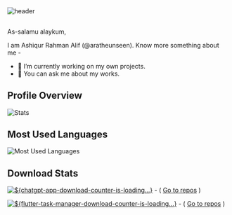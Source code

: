 <!--
![Header](https://github.com/aratheunseen/aratheunseen/blob/master/src/header.jpg "Header")
## Hello! <img src="https://raw.githubusercontent.com/MartinHeinz/MartinHeinz/master/wave.gif" width="30px">
-->

##

![header](https://github.com/aratheunseen/aratheunseen/assets/62181222/d5d0d98e-23cd-4ac3-82c3-765217a8b7a3)
##

As-salamu alaykum,

I am Ashiqur Rahman Alif (@aratheunseen). Know more something about me -

- 🔬 I’m currently working on my own projects.
- 💬 You can ask me about my works.
<!-- 👀 My GitHub profile has been visited <a href="#"><img alt='${visitors-counter-is-loading...}' src="https://camo.githubusercontent.com/f0e758c48efebbb164dd87c9203d9e311df833545b8e6440a40848c60eb168e2/68747470733a2f2f76697369746f722d62616467652e676c697463682e6d652f62616467653f706167655f69643d617261746865756e7365656e266c6566745f636f6c6f723d626c61636b2672696768745f636f6c6f723d626c61636b266c6566745f746578743d254630253946253941253830"/></a> times. -->

## Profile Overview
![Stats](https://github-readme-stats.vercel.app/api?username=aratheunseen&theme=nord&show_icons=true&hide_border=true&count_private=true&hide=issues)

## Most Used Languages
![Most Used Languages](https://github-readme-stats.vercel.app/api/top-langs/?username=aratheunseen&theme=nord&show_icons=true&hide_border=true&layout=compact&langs_count=10)

<!--
![${counter-is-loading...}](https://visitor-badge.glitch.me/badge?page_id=aratheunseen&left_color=black&right_color=black&left_text=)

## Most Used Languages
![Most Used Languages](https://github-readme-stats.vercel.app/api/top-langs/?username=aratheunseen&theme=nord&show_icons=true&hide_border=true&layout=compact&langs_count=10&hide=php,java)

## Repositories ![](https://github-readme-stats.vercel.app/api/pin/?username=aratheunseen&repo=flutter-task-manager&theme=nord&hide_border=true)

## Statistics
![Page Views](https://visitor-badge.glitch.me/badge?page_id=aratheunseen&left_color=blue&right_color=black&left_text=Profile%20Views)


![ChatGPT](https://img.shields.io/github/downloads/aratheunseen/chatgpt-app/total?color=%23092&label=ChatGPT&logo=android)
![Flutter Task Manager](https://img.shields.io/github/downloads/aratheunseen/flutter-task-manager/total?color=%23092&label=Flutter%20Task%20Manager&logo=android)
-->

## Download Stats
<a href="https://github.com/aratheunseen/chatgpt-app/releases/download/android/ChatGPT-android.apk"><img alt='${chatgpt-app-download-counter-is-loading...}' src="https://camo.githubusercontent.com/00e62af723c185231172336a64d0934ed5f7be2f6d45c769f8c60bd442a07dd7/68747470733a2f2f696d672e736869656c64732e696f2f6769746875622f646f776e6c6f6164732f617261746865756e7365656e2f636861746770742d6170702f746f74616c3f636f6c6f723d253233303932266c6162656c3d43686174475054266c6f676f3d616e64726f6964"/></a> - ( <a href="https://github.com/aratheunseen/chatgpt-app">Go to repos</a> )

<a href="https://github.com/aratheunseen/flutter-task-manager/releases/download/android/todo-android.apk"><img alt='${flutter-task-manager-download-counter-is-loading...}' src="https://camo.githubusercontent.com/c8680afbdb17d6f6af6f62cb5b27bff814a7c241902461257b43bccfa73a8dbf/68747470733a2f2f696d672e736869656c64732e696f2f6769746875622f646f776e6c6f6164732f617261746865756e7365656e2f666c75747465722d7461736b2d6d616e616765722f746f74616c3f636f6c6f723d253233303932266c6162656c3d466c75747465722532305461736b4d616e61676572266c6f676f3d616e64726f6964"/></a> - ( <a href="https://github.com/aratheunseen/flutter-task-manager">Go to repos</a> )
